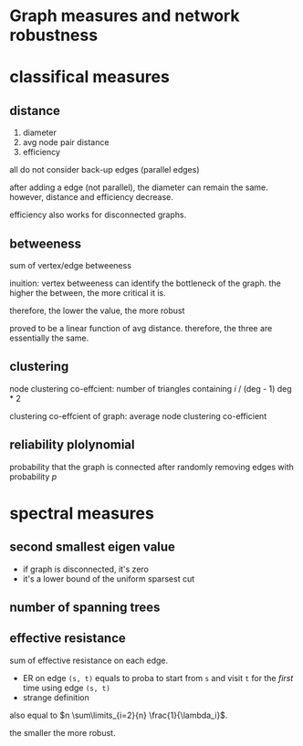 # Graph measures and network robustness

# classifical measures

## distance

1. diameter
2. avg node pair distance
3. efficiency

all do not consider back-up edges (parallel edges)

after adding a edge (not parallel), the diameter can remain the same. 
however, distance and efficiency decrease. 

efficiency also works for disconnected graphs. 


## betweeness

sum of vertex/edge betweeness

inuition: vertex betweeness can identify the bottleneck of the graph. the higher the between, the more critical it is. 

therefore, the lower the value, the more robust

proved to be a linear function of avg distance. therefore, the three are essentially the same. 

## clustering

node clustering co-effcient: number of triangles containing $`i`$ / (deg - 1) deg * 2

clustering co-effcient of graph: average node clustering co-efficient

## reliability plolynomial

probability that the graph is connected after randomly removing edges with probability $`p`$

# spectral measures

## second smallest eigen value

- if graph is disconnected, it's zero
- it's a lower bound of the uniform sparsest cut

## number of spanning trees
 

## effective resistance

sum of effective resistance on each edge. 
  - ER on edge `(s, t)` equals to proba to start from `s` and visit `t` for the *first* time using edge `(s, t)`
  - strange definition

also equal to $`n \sum\limits_{i=2}{n} \frac{1}{\lambda_i}`$.

the smaller the more robust. 